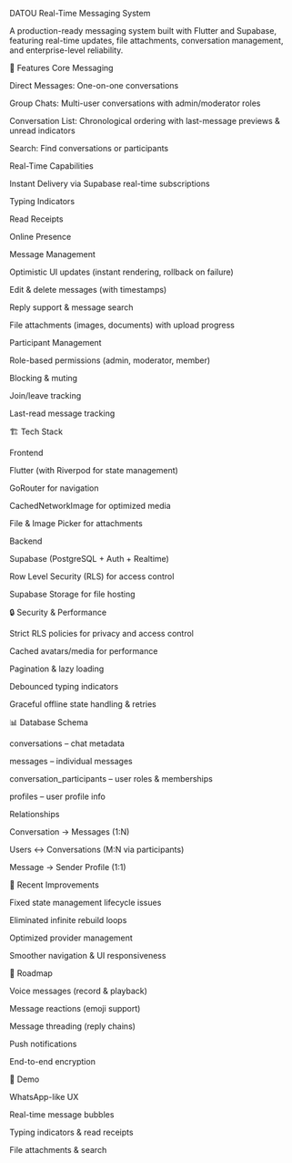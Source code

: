 DATOU Real-Time Messaging System

A production-ready messaging system built with Flutter and Supabase, featuring real-time updates, file attachments, conversation management, and enterprise-level reliability.

🚀 Features
Core Messaging

Direct Messages: One-on-one conversations

Group Chats: Multi-user conversations with admin/moderator roles

Conversation List: Chronological ordering with last-message previews & unread indicators

Search: Find conversations or participants

Real-Time Capabilities

Instant Delivery via Supabase real-time subscriptions

Typing Indicators

Read Receipts

Online Presence

Message Management

Optimistic UI updates (instant rendering, rollback on failure)

Edit & delete messages (with timestamps)

Reply support & message search

File attachments (images, documents) with upload progress

Participant Management

Role-based permissions (admin, moderator, member)

Blocking & muting

Join/leave tracking

Last-read message tracking

🏗️ Tech Stack

Frontend

Flutter (with Riverpod for state management)

GoRouter for navigation

CachedNetworkImage for optimized media

File & Image Picker for attachments

Backend

Supabase (PostgreSQL + Auth + Realtime)

Row Level Security (RLS) for access control

Supabase Storage for file hosting

🔒 Security & Performance

Strict RLS policies for privacy and access control

Cached avatars/media for performance

Pagination & lazy loading

Debounced typing indicators

Graceful offline state handling & retries

📊 Database Schema

conversations – chat metadata

messages – individual messages

conversation_participants – user roles & memberships

profiles – user profile info

Relationships

Conversation → Messages (1:N)

Users ↔ Conversations (M:N via participants)

Message → Sender Profile (1:1)

🎯 Recent Improvements

Fixed state management lifecycle issues

Eliminated infinite rebuild loops

Optimized provider management

Smoother navigation & UI responsiveness

🔮 Roadmap

Voice messages (record & playback)

Message reactions (emoji support)

Message threading (reply chains)

Push notifications

End-to-end encryption

📱 Demo

WhatsApp-like UX

Real-time message bubbles

Typing indicators & read receipts

File attachments & search
